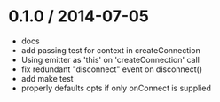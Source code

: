 
0.1.0 / 2014-07-05 
==================

 * docs
 * add passing test for context in createConnection
 * Using emitter as 'this' on 'createConnection' call
 * fix redundant "disconnect" event on disconnect()
 * add make test
 * properly defaults opts if only onConnect is supplied
